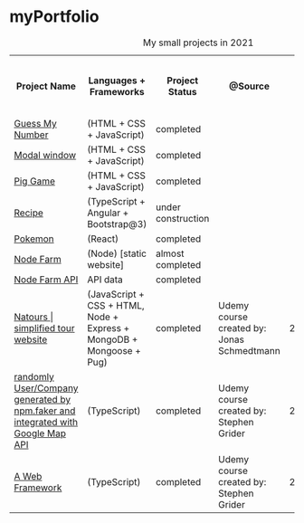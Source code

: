 # myPortfolio

<table>
  <caption>My small projects in 2021</caption>
  <tr>
    <th scope = "col">Project Name</th>
    <th scope = "col">Languages + Frameworks</th>
    <th scope = "col">Project Status</th>
    <th scope = "col">@Source</th>
    <th scope = 'col'>Date</th>
    <th scope = 'col'>Link to my code on GitHub</th>
  </tr>
  <tr>
    <td><a href = "https://appleearth008.github.io/myPortfolio/August/GuessMyNumber/index.html">Guess My Number</a></td>
    <td>(HTML + CSS + JavaScript)</td>
    <td>completed</td>
  </tr>
  <tr>
    <td><a href = "https://appleearth008.github.io/myPortfolio/August/Modal/index.html">Modal window</a></td>
    <td>(HTML + CSS + JavaScript)</td>
    <td>completed</td>
  </tr>
  <tr>
    <td><a href = "https://appleearth008.github.io/myPortfolio/August/PigGame/index.html">Pig Game</a></td>
    <td>(HTML + CSS + JavaScript)</td>
    <td>completed</td>
  </tr>
  <tr>
    <td><a href = "https://appleearth008.github.io/myPortfolio/August/recipeAngular/index.html#">Recipe</a></td>
    <td>(TypeScript + Angular + Bootstrap@3)</td>
    <td>under construction</td>
  </tr>
  <tr>
    <td><a href = "https://appleearth008.github.io/myPortfolio/September/pokemon_done/index.html">Pokemon</a></td>
    <td>(React)</td>
    <td>completed</td>
  </tr>
  <tr>
    <td><a href = "https://applesleep-nodefarm.azurewebsites.net/overview">Node Farm</a></td>
    <td>(Node) [static website] </td>
    <td>almost completed</td>
  </tr>
  <tr>
    <td><a href = "https://applesleep-nodefarm.azurewebsites.net/api">Node Farm API</a></td>
    <td>API data </td>
    <td>completed</td>
  </tr>
  <tr>
    <td><a href = "https://natours-apple-bay.herokuapp.com/">Natours | simplified tour website</a></td>
    <td>(JavaScript + CSS + HTML, Node + Express + MongoDB + Mongoose + Pug)</td>
    <td>completed</td>
    <td>Udemy course created by: Jonas Schmedtmann</td>
    <td>2021/09/23</td>
  </tr>
  <tr>
    <td><a href = "https://suspicious-tereshkova-e10f7f.netlify.app/">randomly User/Company generated by npm.faker and integrated with Google Map API</a></td>
    <td>(TypeScript)</td>
    <td>completed</td>
    <td>Udemy course created by: Stephen Grider</td>
    <td>2021/09/26</td>
  </tr>
  <tr>
    <td><a href = "https://musing-newton-197b1a.netlify.app/">A Web Framework</a></td>
    <td>(TypeScript)</td>
    <td>completed</td>
    <td>Udemy course created by: Stephen Grider</td>
    <td>2021/09/28</td>
    <td><a href="https://github.com/appleearth008/TypeScript-webs">My Code</a></td>
  </tr>
  
</table>
